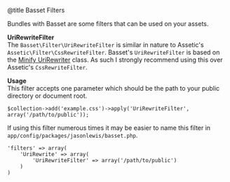 @title Basset Filters

Bundles with Basset are some filters that can be used on your assets.

**UriRewriteFilter**  
The `Basset\Filter\UriRewriteFilter` is similar in nature to Assetic's `Assetic\Filter\CssRewriteFilter`. Basset's `UriRewriteFilter` is based on the [Minify UriRewriter](https://github.com/mrclay/minify/blob/master/min/lib/Minify/CSS/UriRewriter.php) class. As such I strongly recommend using this over Assetic's `CssRewriteFilter`.

**Usage**  
This filter accepts one parameter which should be the path to your public directory or document root.

~~~~
$collection->add('example.css')->apply('UriRewriteFilter', array('/path/to/public'));
~~~~

If using this filter numerous times it may be easier to name this filter in `app/config/packages/jasonlewis/basset.php`.

~~~~
'filters' => array(
    'UriRewrite' => array(
        'UriRewriteFilter' => array('/path/to/public')
    )
)
~~~~